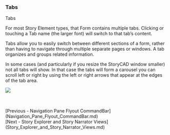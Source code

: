 ### Tabs ###
Tabs		

For most Story Element types, that Form contains multiple tabs. Clicking or touching a Tab name (the larger font) will switch to that tab’s content. 

Tabs allow you to easily switch between different sections of a form, rather than having to navigate through multiple separate pages or windows. A tab organizes and groups related information.

In some cases (and particularly if you resize the StoryCAD window smaller) not all tabs will show. In that case  the tabs will form a carousel you can scroll left or right by using the left or right arrows that appear at the edges of the tab area.

![](Tabs.png)

 <br/>
 <br/>
[Previous - Navigation Pane Flyout CommandBar](Navigation_Pane_Flyout_CommandBar.md) <br/>
[Next - Story Explorer and Story Narrator Views](Story_Explorer_and_Story_Narrator_Views.md) <br/>
